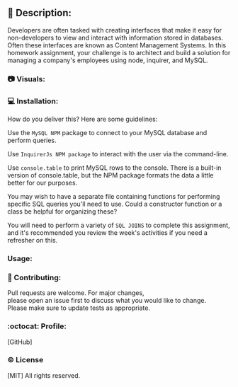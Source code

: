 
<!-- `<h1 align="center"> :file_folder: ${Employee Management System}  :file_folder: </h1>` -->

 




## :memo: Description:

Developers are often tasked with creating interfaces that make it easy for non-developers to view and interact with information stored in databases. Often these interfaces are known as Content Management Systems. In this homework assignment, your challenge is to architect and build a solution for managing a company's employees using node, inquirer, and MySQL.


### :camera: Visuals:



### :computer: Installation:

How do you deliver this? Here are some guidelines:

Use the ```MySQL NPM``` package to connect to your MySQL database and perform queries.

Use ```InquirerJs NPM package``` to interact with the user via the command-line.

Use ```console.table``` to print MySQL rows to the console. There is a built-in version of console.table, but the NPM package formats the data a little better for our purposes.

You may wish to have a separate file containing functions for performing specific SQL queries you'll need to use. Could a constructor function or a class be helpful for organizing these?

You will need to perform a variety of ```SQL JOINS``` to complete this assignment, and it's recommended you review the week's activities if you need a refresher on this.

###  Usage:




### :wave: Contributing:

Pull requests are welcome. For major changes,<br>
please open an issue first to discuss what you would like to change.<br>
Please make sure to update tests as appropriate.


### :octocat: Profile:

[GitHub] 



### :copyright: License

[MIT] All rights reserved.
